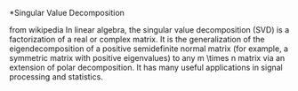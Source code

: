 *Singular Value Decomposition

from wikipedia
In linear algebra, the singular value decomposition (SVD) is a factorization of a real or complex matrix. It is the generalization of the eigendecomposition of a positive semidefinite normal matrix (for example, a symmetric matrix with positive eigenvalues) to any m \times n matrix via an extension of polar decomposition. It has many useful applications in signal processing and statistics.
